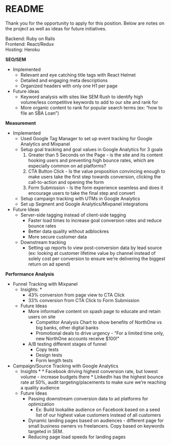 # README

Thank you for the opportunity to apply for this position. Below are notes on the project as well as ideas for future initiatives.

Backend: Ruby on Rails\
Frontend: React/Redux\
Hosting: Heroku

**SEO/SEM**
* Implemented
    * Relevant and eye catching title tags with React Helmet
    * Detailed and engaging meta descriptions
    * Organized headers with only one H1 per page
* Future ideas
    * Keyword analysis with sites like SEM Rush to identify high volume/less competitive keywords to add to our site and rank for
    * More organic content to rank for popular search terms (ex: “how to file an SBA Loan”)

**Measurement**
* Implemented
    * Used Google Tag Manager to set up event tracking for Google Analytics and Mixpanel
    * Setup goal tracking and goal values in Google Analytics for 3 goals
        1. Greater than 5 Seconds on the Page - is the site and its content hooking users and preventing high bounce rates, which are especially common on ad platforms?
        2. CTA Button Click - Is the value proposition convincing enough to make users take the first step towards conversion, clicking the call-to-action and opening the form
        3. Form Submission - Is the form experience seamless and does it encourage users to take the final step and convert
    * Setup campaign tracking with UTMs in Google Analytics
    * Set up Segment and Google Analytics/Mixpanel integrations 
* Future Ideas
    * Server-side tagging instead of client-side tagging
        * Faster load times to increase goal conversion rates and reduce bounce rates
        * Better data quality without adblockres
        * More secure customer data
    * Downstream tracking
        * Setting up reports to view post-conversion data by lead source (ex: looking at customer lifetime value by channel instead of solely cost per conversion to ensure we’re delivering the biggest return on ad spend)
        
**Performance Analysis**

* Funnel Tracking with Mixpanel
    * Insights:
        * 
        * 43% conversion from page view to CTA Click
        * 33% conversion from CTA Click to Form Submission
    * Future Ideas
        * More informative content on spash page to educate and retain users on site
            * Competitor Analysis Chart to show benefits of NorthOne vs big banks, other digital banks
            * Promotional deals to drive urgency - “For a limited time only, new NorthOne accounts receive $100!"
        * A/B testing different stages of funnel
            * Copy tests
            * Design tests
            * Form length tests
* Campaign/Source Tracking with Google Analytics
    *  Insights
        * 
            * Facebook driving highest conversion rate, but lowest volume - increase budgets there
            * LinkedIn has the highest bounce rate at 50%, audit targeting/placements to make sure we’re reaching a quality audience
    * Future Ideas
        * Passing downstream conversion data to ad platforms for optimization
            * Ex: Build lookalike audience on Facebook based on a seed list of our highest value customers instead of all customers
        * Dynamic landing pages based on audiences - different page for small business owners vs freelancers. Copy based on keywords targeted in SEM.
        * Reducing page load speeds for landing pages

        

